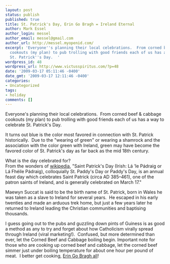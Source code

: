 ```yaml
---
layout: post
status: publish
published: true
title: St. Patrick's Day, Erin Go Bragh = Ireland Eternal
author: Mark Essel
author_login: messel
author_email: messel@gmail.com
author_url: http://messel.myopenid.com/
excerpt: 'Everyone''s planning their local celebrations.  From corned beef &amp; cabbage
  cookouts (my plan) to pub trolling with good friends each of us has a way to celebrate
  St. Patrick''s Day.  '
wordpress_id: 48
wordpress_url: http://www.victusspiritus.com/?p=48
date: '2009-03-17 05:11:46 -0400'
date_gmt: '2009-03-17 12:11:46 -0400'
categories:
- Uncategorized
tags:
- holiday
comments: []
---
```

<p>Everyone's planning their local celebrations.  From corned beef &amp; cabbage cookouts (my plan) to pub trolling with good friends each of us has a way to celebrate St. Patrick's Day.  <a id="more"></a><a id="more-48"></a></p>
<p>It turns out blue is the color most favored in connection with St. Patrick historically.  Due to the "wearing of green" or wearing a shamrock and the association with the color green with Ireland, green may have become the favored color of St. Patrick's day as far back as the mid 18th century.</p>
<p>What is the day celebrated for?<br />
From the wonders of <a href="http://en.wikipedia.org/wiki/St._Patrick%27s_Day">wikipedia</a>, "Saint Patrick's Day (Irish: Lá ’le Pádraig or Lá Fhéile Pádraig), colloquially St. Paddy's Day or Paddy's Day, is an annual feast day which celebrates Saint Patrick (circa AD 385–461), one of the patron saints of Ireland, and is generally celebrated on March 17."</p>
<p>Maewyn Succat is said to be the birth name of St. Patrick, born in Wales he was taken as a slave to Ireland for several years.  He escaped in his early twenties and made an arduous trek home, but just a few years later he returned to Ireland leading the Christian communities and baptising thousands.</p>
<p>I guess going out to the pubs and guzzling down pints of Guiness is as good a method as any to try and forget about how Catholicism virally spread through Ireland (viral marketing!).  Confused, but more determined than ever, let the Corned Beef and Cabbage boiling begin. Important note for those who are cooking up corned beef and cabbage, let the corned beef simmer just under boiling temperature for about one hour per pound of meat.  I better get cooking, <a href="http://www.squidoo.com/ErinGoBragh">Erin Go Bragh all</a>!</p>
